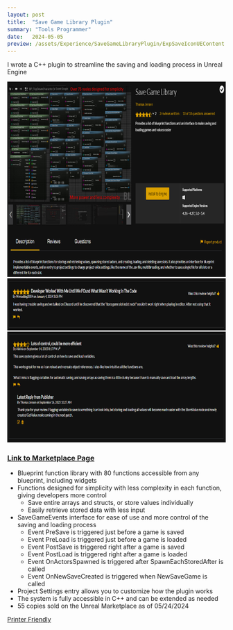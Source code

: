 ```yaml
---
layout: post
title:  "Save Game Library Plugin"
summary: "Tools Programmer"
date:   2024-05-05
preview: /assets/Experience/SaveGameLibraryPlugin/ExpSaveIconUEContent.png
---
```

I wrote a C++ plugin to streamline the saving and loading process in Unreal Engine

<!--![Picture 1](/assets/save_game_plugin.png)-->
<style>
div.scroll-container 
{
  background-color: #333;
  overflow: auto;
  white-space: nowrap;
  padding: 10px;
}

div.scroll-container img 
{
  padding: 10px;
}
highlight 
{
    color: #2A9094;
}
</style>

<div class="dont-print">
  <img src="/assets/Experience/SaveGameLibraryPlugin/store_page.png" alt="nodes" width="800" height="450">
  <img src="/assets/Experience/SaveGameLibraryPlugin/review2.png" alt="nodes" width="800" height="120">
  <img src="/assets/Experience/SaveGameLibraryPlugin/review1.png" alt="nodes" width="800" height="255">
  <h3><a href="https://www.unrealengine.com/marketplace/en-US/product/expanded-save-game-library?sessionInvalidated=true">Link to Marketplace Page</a></h3>
</div>


* Blueprint function library with 80 functions accessible from any blueprint, including widgets
* Functions designed for simplicity with less complexity in each function, giving developers more control
  - Save entire arrays and structs, or store values individually
  - Easily retrieve stored data with less input
* SaveGameEvents interface for ease of use and more control of the saving and loading process
  - Event PreSave is triggered just before a game is saved
  - Event PreLoad is triggered just before a game is loaded
  - Event PostSave is triggered right after a game is saved
  - Event PostLoad is triggered right after a game is loaded
  - Event OnActorsSpawned is triggered after SpawnEachStoredAfter is called
  - Event OnNewSaveCreated is triggered when NewSaveGame is called
* Project Settings entry allows you to customize how the plugin works
* The system is fully accessible in C++ and can be extended as needed
* 55 copies sold on the Unreal Marketplace as of 05/24/2024


<div class="dont-print">
    <p>
          <a href="javascript:window.print();">
            Printer Friendly
          </a>
    </p>
</div>